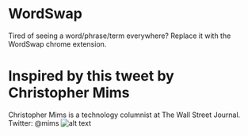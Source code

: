 # WordSwap
Tired of seeing a word/phrase/term everywhere? Replace it with the WordSwap chrome extension.
# Inspired by this tweet by Christopher Mims

Christopher Mims is a technology columnist at The Wall Street Journal. Twitter: @mims
![alt text](https://raw.githubusercontent.com/adarsh9pai/no-more-blockchain/master/tweetimg.png)
